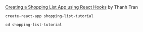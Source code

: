 [Creating a Shopping List App using React Hooks](https://medium.com/@thanhprofession/creating-a-shopping-list-app-using-react-hooks-bfd231cad813) by Thanh Tran

```
create-react-app shopping-list-tutorial
```

```
cd shopping-list-tutorial
```